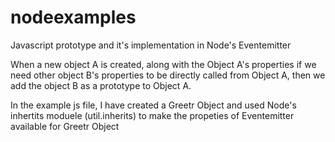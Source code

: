 # nodeexamples
Javascript prototype and it's implementation in Node's Eventemitter

When a new object A is created, along with the Object A's properties if we need other object B's properties to be directly called from
Object A, then we add the object B as a prototype to Object A.

In the example js file, I have created a Greetr Object and used Node's inhertits moduele (util.inherits) to make the propeties of Eventemitter available for Greetr Object
